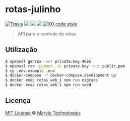 # rotas-julinho

[![Travis](https://img.shields.io/travis/julinho-ifsc/julinho.svg)](https://travis-ci.org/julinho-ifsc/julinho)
[![](https://images.microbadger.com/badges/image/julinho/rotas.svg)](https://microbadger.com/images/julinho/rotas "Get your own image badge on microbadger.com")
[![](https://images.microbadger.com/badges/version/julinho/rotas.svg)](https://microbadger.com/images/julinho/rotas "Get your own version badge on microbadger.com")
[![](https://images.microbadger.com/badges/license/julinho/rotas.svg)](https://microbadger.com/images/julinho/rotas "Get your own license badge on microbadger.com")
[![XO code style](https://img.shields.io/badge/code_style-XO-5ed9c7.svg)](https://github.com/sindresorhus/xo)

> API para o controle de rotas

## Utilização

```sh
$ openssl genrsa -out private.key 4096
$ openssl rsa -pubout -in private.key -out public.pem
$ cp .env.example .env
$ docker-compose -f docker-compose.development up
$ docker exec rotas_web_1 npm run migrate
$ docker exec rotas_web_1 npm run seed
```

## Licença

[MIT License](LICENSE) &copy; [Marvie Technologies](https://marvietech.com.br/)
